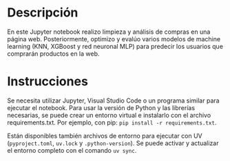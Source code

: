 # Descripción
En este Jupyter notebook realizo limpieza y análisis de compras en una página web. Posteriormente, optimizo y evalúo varios modelos de machine learning (KNN, XGBoost y red neuronal MLP) para predecir los usuarios que comprarán productos en la web.

# Instrucciones
Se necesita utilizar Jupyter, Visual Studio Code o un programa similar para ejecutar el notebook.
Para usar la versión de Python y las librerías necesarias, se puede crear un entorno virtual e instalarlo con el archivo requirements.txt. Por ejemplo, con pip: `pip install -r requirements.txt`.

Están disponibles también archivos de entorno para ejecutar con UV (`pyproject.toml`, `uv.lock` y `.python-version`). Se puede activar y actualizar el entorno completo con el comando `uv sync`.
